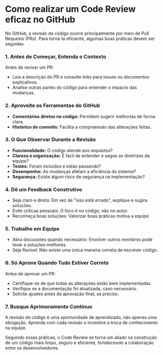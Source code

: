 # Como realizar um Code Review eficaz no GitHub

No GitHub, a revisão de código ocorre principalmente por meio de Pull Requests (PRs). Para torná-la eficiente, algumas boas práticas devem ser seguidas.

### 1. Antes de Começar, Entenda o Contexto

Antes de revisar um PR:

- Leia a descrição do PR e consulte links para issues ou documentos explicativos.
- Analise outras partes do código para entender o impacto das mudanças.

### 2. Aproveite as Ferramentas do GitHub

- **Comentários diretos no código:** Permitem sugerir melhorias de forma clara.
- **Histórico de commits:** Facilita a compreensão das alterações feitas.

### 3. O Que Observar Durante a Revisão

- **Funcionalidade:** O código atende aos requisitos?
- **Clareza e organização:** É fácil de entender e segue as diretrizes da equipe?
- **Testes:** Foram incluídos e estão passando?
- **Desempenho:** As mudanças afetam a eficiência do sistema?
- **Segurança:** Existe algum risco de segurança na implementação?

### 4. Dê um Feedback Construtivo

- Seja claro e direto: Em vez de "isso está errado", explique e sugira soluções.
- Evite críticas pessoais: O foco é no código, não no autor.
- Reconheça boas soluções: Valorizar boas práticas motiva a equipe.

### 5. Trabalhe em Equipe

- Abra discussões quando necessário: Envolver outros membros pode levar a soluções melhores.
- Seja flexível: Não existe uma única maneira correta de escrever código.

### 6. Só Aprove Quando Tudo Estiver Correto

Antes de aprovar um PR:

- Certifique-se de que todas as alterações estão bem implementadas.
- Verifique se a documentação foi atualizada, caso necessário.
- Solicite ajustes antes da aprovação final, se preciso.

### 7. Busque Aprimoramento Contínuo

A revisão de código é uma oportunidade de aprendizado, não apenas uma obrigação. Aprenda com cada revisão e incentive a troca de conhecimento na equipe.

Seguindo essas práticas, o Code Review se torna um aliado na construção de um código mais limpo, seguro e eficiente, fortalecendo a colaboração entre os desenvolvedores.